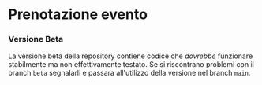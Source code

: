 # Prenotazione evento
### Versione Beta

La versione beta della repository contiene codice che _dovrebbe_ funzionare stabilmente ma non effettivamente testato.
Se si riscontrano problemi con il branch `beta` segnalarli e passara all'utilizzo della versione nel branch `main`.
